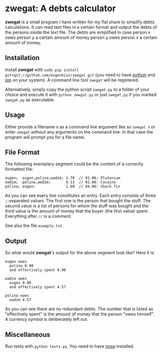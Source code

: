 zwegat: A debts calculator
==========================

**zwegat** is a small program I have written for my flat share to simplify
debts calculations. It can read text files in a certain format and
output the debts of the persons inside the text file. The debts are
simplified in case person *x* owes person *y* a certain amount of money
person *y* owes person *x* a certain amount of money.


Installation
------------

Install **zwegat** with `sudo pip install
git+git://github.com/eugenkiss/zwegat.git` (you need to have
[python](http://www.python.org/getit/) and
[pip](http://www.pip-installer.org/en/latest/index.html) on your
system). A command line tool `zwegat` will be registered.

Alternatively, simply copy the python script `zwegat.py` to a
folder of your choice and execute it with `python zwegat.py` or just
`zwegat.py` if you marked `zwegat.py` as executable.


Usage
-----

Either provide a filename *x* as a command line argument like so `zwegat
x` or enter `zwegat` without any arguments on the command line. In that
case the program will prompt you for a file name.


File Format
-----------

The following exemplary segment could be the content of a correctly
formatted file:

    eugen;  eugen,polina,wadim; 2.70  // 01.06: Plutonium
    wadim;  polina,wadim;       9.13  // 02.06: Cocaine
    polina; eugen;              1.80  // 04.06: Shark fin

As you can see every line constitutes an entry. Each entry consists of
three `;`-separated values. The first one is the person that bought the
stuff. The second value is a list of persons for whom the stuff was
bought and the third value is the amount of money that the buyer (the
first value) spent. Everything after `//` is a comment.

See also the file `example.txt`.


Output
------

So what would **zwegat**'s output for the above segment look like? Here
it is:

    eugen owes
      polina 0.90
      and effectively spent 0.90

    wadim owes
      eugen 0.90
      and effectively spent 4.57

    polina owes
      wadim 4.57

As you can see there are no redundant debts. The number that is listed
as "effectively spent" is the amount of money that the person "owes
himself". A currency symbol is deliberately left out.


Miscellaneous
-------------

Run tests with `python tests.py`. You need to have
[nose](http://readthedocs.org/docs/nose/en/latest/) installed.
